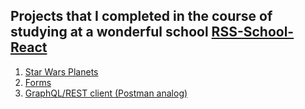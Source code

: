## Projects that I completed in the course of studying at a wonderful school [RSS-School-React](https://rs.school/)

1. [Star Wars Planets](https://66a685b31fc25e685fb35027--preeminent-biscochitos-4a8a31.netlify.app/)
2. [Forms](https://66c27215f1bcf7facf0d6052--effulgent-nasturtium-284a28.netlify.app/)
3. [GraphQL/REST client (Postman analog)](https://graphiql-app-woad.vercel.app/)
